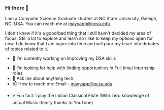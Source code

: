 ### Hi there 👋

I am a Computer Science Graduate student at NC State University, Raleigh, NC, USA.
You can reach me at mayyapp@ncsu.edu

I don't know if it's a good/bad thing that I still havn't decided my area of focus. Still a lot to explore and learn so I like to keep my options open for now. I do know that I am super into tech and will pour my heart into debates of topics related to it.

<!--
**manoj-ayyappan/manoj-ayyappan** is a ✨ _special_ ✨ repository because its `README.md` (this file) appears on your GitHub profile.

Here are some ideas to get you started:

-->

- 🔭 I’m currently working on improving my DSA skills
<!-- - 🌱 I’m currently learning ... -->
<!-- - 👯 I’m looking to collaborate on ... -->
- 🤔 I’m looking for help with finding opportunities in Full time/ Internship roles
- 💬 Ask me about anything tech
- 📫 How to reach me: Email - mayyapp@ncsu.edu
<!-- - 😄 Pronouns: ... -->
- ⚡ Fun fact: I play the Indian Classical Flute (With zero knowledge of actual Music theory thanks to YouTube)


